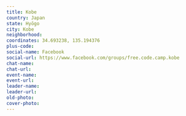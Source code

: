 ```yaml
---
title: Kobe
country: Japan
state: Hyōgo
city: Kobe
neighborhood: 
coordinates: 34.693238, 135.194376
plus-code:
social-name: Facebook
social-url: https://www.facebook.com/groups/free.code.camp.kobe
chat-name:
chat-url:
event-name:
event-url:
leader-name:
leader-url:
old-photo: 
cover-photo:
---
```

